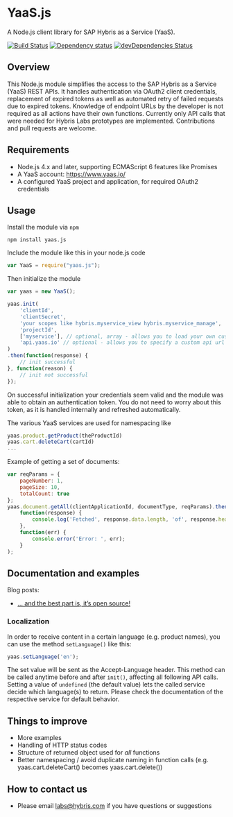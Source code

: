 # YaaS.js

A Node.js client library for SAP Hybris as a Service (YaaS).

[![Build Status](https://travis-ci.org/SAP/yaas-nodejs-client-sdk.svg?branch=master)](https://travis-ci.org/SAP/yaas-nodejs-client-sdk)
[![Dependency status](https://img.shields.io/david/SAP/yaas-nodejs-client-sdk.svg)](https://david-dm.org/SAP/yaas-nodejs-client-sdk)
[![devDependencies Status](https://david-dm.org/SAP/yaas-nodejs-client-sdk/dev-status.svg)](https://david-dm.org/SAP/yaas-nodejs-client-sdk?type=dev)

## Overview

This Node.js module simplifies the access to the SAP Hybris as a Service (YaaS) REST APIs. It handles authentication via OAuth2 client credentials, replacement of expired tokens as well as automated retry of failed requests due to expired tokens. Knowledge of endpoint URLs by the developer is not required as all actions have their own functions. Currently only API calls that were needed for Hybris Labs prototypes are implemented. Contributions and pull requests are welcome.

## Requirements

* Node.js 4.x and later, supporting ECMAScript 6 features like Promises
* A YaaS account: <https://www.yaas.io/>
* A configured YaaS project and application, for required OAuth2 credentials

## Usage

Install the module via `npm`

    npm install yaas.js

Include the module like this in your node.js code

````javascript
var YaaS = require("yaas.js");
````

Then initialize the module

````javascript
var yaas = new YaaS();

yaas.init(
    'clientId',
    'clientSecret',
    'your scopes like hybris.myservice_view hybris.myservice_manage',
    'projectId',
    ['myservice'], // optional, array - allows you to load your own custom modules based on yaas.js
    'api.yaas.io' // optional - allows you to specify a custom api url (eg. yaas staging environment)
)
.then(function(response) {
    // init successful
}, function(reason) {
    // init not successful
});
````

On successful initialization your credentials seem valid and the module was able to obtain an authentication token.
You do not need to worry about this token, as it is handled internally and refreshed automatically.

The various YaaS services are used for namespacing like

````javascript
yaas.product.getProduct(theProductId)
yaas.cart.deleteCart(cartId)
...
````

Example of getting a set of documents:

````javascript
var reqParams = {
    pageNumber: 1,
    pageSize: 10,
    totalCount: true
};
yaas.document.getAll(clientApplicationId, documentType, reqParams).then(
    function(response) {
        console.log('Fetched', response.data.length, 'of', response.headers['hybris-count'], 'documents.');
    },
    function(err) {
        console.error('Error: ', err);
    }
);
````

## Documentation and examples

Blog posts:

* [… and the best part is, it’s open source!](http://labs.hybris.com/2016/07/20/best-part-open-source/)

### Localization

In order to receive content in a certain language (e.g. product names), you can use the method `setLanguage()` like this:

````javascript
yaas.setLanguage('en');
````

The set value will be sent as the Accept-Language header.
This method can be called anytime before and after `init()`, affecting all following API calls.
Setting a value of `undefined` (the default value) lets the called service decide which language(s) to return.
Please check the documentation of the respective service for default behavior.

## Things to improve

* More examples
* Handling of HTTP status codes
* Structure of returned object used for *all* functions
* Better namespacing / avoid duplicate naming in function calls (e.g. yaas.cart.deleteCart() becomes yaas.cart.delete())

## How to contact us

* Please email labs@hybris.com if you have questions or suggestions
